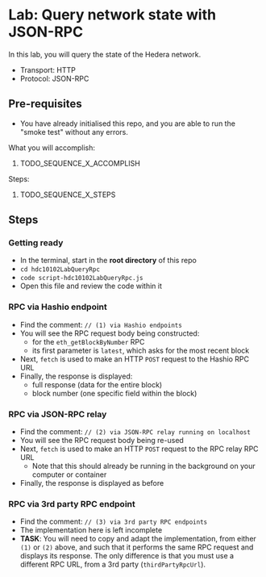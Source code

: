 # Lab: Query network state with JSON-RPC

In this lab, you will query the state of the Hedera network.

- Transport: HTTP
- Protocol: JSON-RPC

<!--
[Go to accompanying tutorial](#TODO_TUTORIAL_SEQUENCE_LINK). (WIP)
-->

## Pre-requisites

- You have already initialised this repo,
  and you are able to run the "smoke test" without any errors.

What you will accomplish:

1. TODO_SEQUENCE_X_ACCOMPLISH

<!--
Video:

[![](https://i.ytimg.com/vi/TODO_SEQUENCE_X_NAME_YT_VID_CODE/maxresdefault.jpg)](https://www.youtube.com/watch?v=TODO_SEQUENCE_X_NAME_YT_VID_CODE&list=TODO_SEQUENCE_X_NAME_YT_PL_CODE)

-->

Steps:

1. TODO_SEQUENCE_X_STEPS

## Steps

### Getting ready

- In the terminal, start in the **root directory** of this repo
- `cd hdc10102LabQueryRpc`
- `code script-hdc10102LabQueryRpc.js`
- Open this file and review the code within it

### RPC via Hashio endpoint

- Find the comment: `// (1) via Hashio endpoints`
- You will see the RPC request body being constructed:
    - for the `eth_getBlockByNumber` RPC
    - its first parameter is `latest`, which asks for the most recent block
- Next, `fetch` is used to make an HTTP `POST` request to the Hashio RPC URL
- Finally, the response is displayed:
    - full response (data for the entire block)
    - block number (one specific field within the block)

### RPC via JSON-RPC relay

- Find the comment: `// (2) via JSON-RPC relay running on localhost`
- You will see the RPC request body being re-used
- Next, `fetch` is used to make an HTTP `POST` request to the RPC relay RPC URL
    - Note that this should already be running in the background on your computer or container
- Finally, the response is displayed as before

### RPC via 3rd party RPC endpoint

- Find the comment: `// (3) via 3rd party RPC endpoints`
- The implementation here is left incomplete
- **TASK**: You will need to copy and adapt the implementation,
    from either `(1)` or `(2)` above,
    and such that it performs the same RPC request and displays its response.
    The only difference is that you must use a different RPC URL,
    from a 3rd party (`thirdPartyRpcUrl`).
